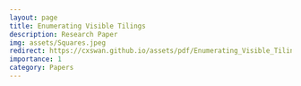 ```yaml
---
layout: page
title: Enumerating Visible Tilings
description: Research Paper 
img: assets/Squares.jpeg
redirect: https://cxswan.github.io/assets/pdf/Enumerating_Visible_Tilings.pdf
importance: 1
category: Papers
---
```

